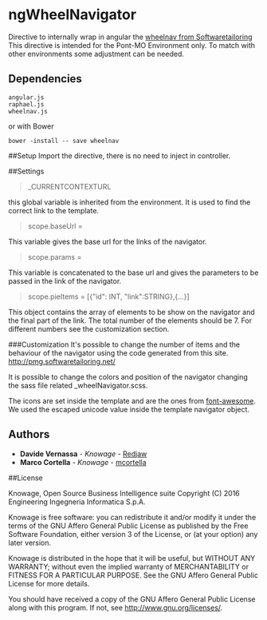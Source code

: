 # ngWheelNavigator
Directive to internally wrap in angular the  [wheelnav from Softwaretailoring](https://github.com/softwaretailoring/wheelnav/)
This directive is intended for the Pont-MO Environment only.
To match with other environments some adjustment can be needed.

## Dependencies
```
angular.js
raphael.js 
wheelnav.js
```
or with Bower
```
bower -install -- save wheelnav
```

##Setup
Import the directive, there is no need to inject in controller.

##Settings
> _CURRENTCONTEXTURL

this global variable is inherited from the environment. It is used to find the correct link to the template.

> scope.baseUrl = 

This variable gives the base url for the links of the navigator.
> scope.params =

This variable is concatenated to the base url and gives the parameters to be passed in the link of the navigator.

> scope.pieItems = [{"id": INT, "link":STRING},{...}]

This object contains the array of elements to be show on the navigator and the final part of the link.
The total number of the elements should be 7. For different numbers see the customization section.

###Customization
It's possible to change the number of items and the behaviour of the navigator using the code generated from this site.
http://pmg.softwaretailoring.net/

It is possible to change the colors and position of the navigator changing the sass file related _wheelNavigator.scss.

The icons are set inside the template and are the ones from [font-awesome](http://fontawesome.io/icons/).
We used the escaped unicode value inside the template navigator object.

## Authors

* **Davide Vernassa** - *Knowage* - [Redjaw](https://github.com/Redjaw)
* **Marco Cortella** - *Knowage* - [mcortella](https://github.com/mcortella)

##License

Knowage, Open Source Business Intelligence suite
Copyright (C) 2016 Engineering Ingegneria Informatica S.p.A.

Knowage is free software: you can redistribute it and/or modify
it under the terms of the GNU Affero General Public License as published by
the Free Software Foundation, either version 3 of the License, or
 (at your option) any later version.

Knowage is distributed in the hope that it will be useful,
but WITHOUT ANY WARRANTY; without even the implied warranty of
MERCHANTABILITY or FITNESS FOR A PARTICULAR PURPOSE.  See the
GNU Affero General Public License for more details.

You should have received a copy of the GNU Affero General Public License
along with this program.  If not, see <http://www.gnu.org/licenses/>.